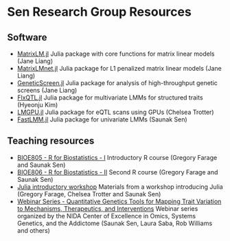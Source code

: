 # Sen Research Group Resources

## Software
- [MatrixLM.jl](https://github.com/senresearch/matrixLM.jl) Julia
  package with core functions for matrix linear models (Jane Liang)
- [MatrixLMnet.jl](https://github.com/senresearch/matrixLMnet.jl)
  Julia package for L1 penalized matrix linear models (Jane Liang)
- [GeneticScreen.jl](https://github.com/senresearch/GeneticScreen.jl)
  Julia package for analysis of high-throughput genetic screens (Jane
  Liang)
- [FlxQTL.jl](https://github.com/hkim89/FlxQTL.jl) Julia package for
  multivariate LMMs for structured traits (Hyeonju Kim)
- [LMGPU.jl](https://github.com/senresearch/LMGPU.jl) Julia package
  for eQTL scans using GPUs (Chelsea Trotter)
- [FastLMM.jl](https://github.com/sens/FastLMM.jl) Julia package for
  univariate LMMs (Saunak Sen)

## Teaching resources
- [BIOE805 - R for Biostatistics - I](https://senresearch.github.io/bioe805)
  Introductory R course (Gregory Farage and Saunak Sen)
- [BIOE806 - R for Biostatistics - II](https://senresearch.github.io/bioe806)
  Second R course (Gregory Farage and Saunak Sen)
- [Julia introductory workshop](https://github.com/senresearch/julia-intro-docs)
  Materials from a workshop introducing Julia (Gregory Farage, Chelsea
  Trotter and Saunak Sen)
- [Webinar Series - Quantitative Genetics Tools for Mapping Trait Variation to Mechanisms, Therapeutics, and Interventions](https://opar.io/training/osga-webinar-series-2020.html) Webinar series organized by the NIDA Center of Excellence in Omics, Systems Genetics, and the Addictome (Saunak Sen, Laura Saba, Rob Williams and others)
  


  

